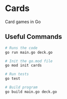 # Cards

Card games in Go

## Useful Commands

```bash
# Runs the code
go run main.go deck.go

# Init the go.mod file
go mod init cards

# Run tests
go test

# Build program
go build main.go deck.go
```

